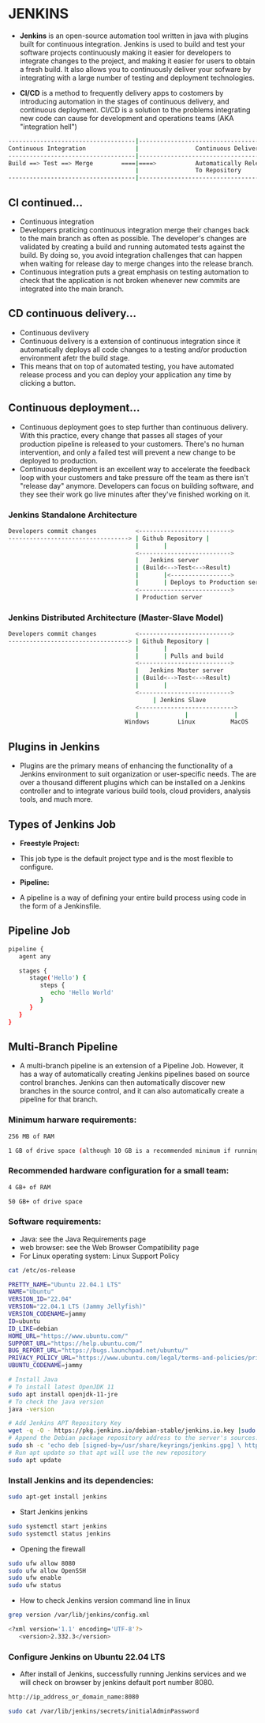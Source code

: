 # JENKINS

- **Jenkins** is an open-source automation tool written in java with plugins built for continuous integration. Jenkins is used to build and test your software projects continuously making it easier for developers to integrate changes to the project, and making it easier for users to obtain a fresh build. It also allows you to continuously deliver your sofware by integrating with a large number of testing and deployment technologies.

- **CI/CD** is a method to frequently delivery apps to costomers by introducing automation in the stages of continuous delivery, and continuous deployment. CI/CD is a solution to the problems integrating new code can cause for development and operations teams (AKA "integration hell")

```bash
------------------------------------|-----------------------------------------------|-------------------------------
Continuous Integration              |                Continuous Delivery            |        Continuous Deployement
------------------------------------|-----------------------------------------------|------------------------------
Build ==> Test ==> Merge        ====|====>           Automatically Release     =====|==>      Automatically Deploy
                                    |                To Repository                  |          To Production
------------------------------------|-----------------------------------------------|--------------------------------
```

## CI continued...

- Continuous integration
- Developers praticing continuous integration merge their changes back to the main branch as often as possible. The developer's changes are validated by creating a build and running automated tests against the build. By doing so, you avoid integration challenges that can happen when waiting for release day to merge changes into the release branch.
- Continuous integration puts a great emphasis on testing automation to check that the application is not broken whenever new commits are integrated into the main branch.

## CD continuous delivery...

- Continuous devlivery
- Continuous delivery is a extension of continuous integration since it automatically deploys all code changes to a testing and/or production environment afetr the build stage.
- This means that on top of automated testing, you have automated release process and you can deploy your application any time by clicking a button.

## Continuous deployment...

- Continuous deployment goes to step further than continuous delivery. With this practice, every change that passes all stages of your production pipeline is released to your customers. There's no human intervention, and only a failed test will prevent a new change to be deployed to production.
- Continuous deployment is an excellent way to accelerate the feedback loop with your customers and take pressure off the team as there isn't "release day" anymore. Developers can focus on building software, and they see their work go live minutes after they've finished working on it.

### Jenkins Standalone Architecture

```bash
Developers commit changes           <-------------------------->
----------------------------------> | Github Repository |
                                    |       |
                                    <-------------------------->
                                    |   Jenkins server
                                    | (Build<-->Test<-->Result)
                                    |       |<----------------->
                                    |       | Deploys to Production server
                                    <-------------------------->
                                    | Production server

```

### Jenkins Distributed Architecture (Master-Slave Model)

```bash
Developers commit changes           <-------------------------->
----------------------------------> | Github Repository |
                                    |       |
                                    |       | Pulls and build
                                    <-------------------------->
                                    |   Jenkins Master server
                                    | (Build<-->Test<-->Result)
                                    |       |
                                    <-------------------------->
                                         | Jenkins Slave
                                    <--------------------------->
                                    |             |             |
                                 Windows        Linux          MacOS
```

## Plugins in Jenkins

- Plugins are the primary means of enhancing the functionality of a Jenkins environment to suit organization or user-specific needs. The are over a thousand different plugins which can be installed on a Jenkins controller and to integrate various build tools, cloud providers, analysis tools, and much more.

## Types of Jenkins Job

- **Freestyle Project:**
- This job type is the default project type and is the most flexible to configure.

- **Pipeline:**
- A pipeline is a way of defining your entire build process using code in the form of a Jenkinsfile.

## Pipeline Job

```bash
pipeline {
   agent any

   stages {
      stage('Hello') {
         steps {
            echo 'Hello World'
         }
      }
   }
}
```

## Multi-Branch Pipeline

- A multi-branch pipeline is an extension of a Pipeline Job. However, it has a way of automatically creating Jenkins pipelines based on source control branches. Jenkins can then automatically discover new branches in the source control, and it can also automatically create a pipeline for that branch.

### Minimum harware requirements:

```bash
256 MB of RAM

1 GB of drive space (although 10 GB is a recommended minimum if running Jenkins as a Docker Container)
```

### Recommended hardware configuration for a small team:

```bash
4 GB+ of RAM

50 GB+ of drive space
```

### Software requirements:

- Java: see the Java Requirements page
- web browser: see the Web Browser Compatibility page
- For Linux operating system: Linux Support Policy

```bash
cat /etc/os-release
```

```bash
PRETTY_NAME="Ubuntu 22.04.1 LTS"
NAME="Ubuntu"
VERSION_ID="22.04"
VERSION="22.04.1 LTS (Jammy Jellyfish)"
VERSION_CODENAME=jammy
ID=ubuntu
ID_LIKE=debian
HOME_URL="https://www.ubuntu.com/"
SUPPORT_URL="https://help.ubuntu.com/"
BUG_REPORT_URL="https://bugs.launchpad.net/ubuntu/"
PRIVACY_POLICY_URL="https://www.ubuntu.com/legal/terms-and-policies/privacy-policy"
UBUNTU_CODENAME=jammy
```

```bash
# Install Java
# To install latest OpenJDK 11
sudo apt install openjdk-11-jre
# To check the java version
java -version
```

```bash
# Add Jenkins APT Repository Key
wget -q -O - https://pkg.jenkins.io/debian-stable/jenkins.io.key |sudo gpg --dearmor -o /usr/share/keyrings/jenkins.gpg
# Append the Debian package repository address to the server's sources.list
sudo sh -c 'echo deb [signed-by=/usr/share/keyrings/jenkins.gpg] \ http://pkg.jenkins.io/debian-stable binary/ > /etc/apt/sources.list.d/jenkins.list'
# Run apt update so that apt will use the new repository
sudo apt update
```

### Install Jenkins and its dependencies:

```bash
sudo apt-get install jenkins
```

- Start Jenkins jenkins

```bash
sudo systemctl start jenkins
sudo systemctl status jenkins
```

- Opening the firewall

```bash
sudo ufw allow 8080
sudo ufw allow OpenSSH
sudo ufw enable
sudo ufw status
```

- How to check Jenkins version command line in linux

```bash
grep version /var/lib/jenkins/config.xml

<?xml version='1.1' encoding='UTF-8'?>
   <version>2.332.3</version>
```

### Configure Jenkins on Ubuntu 22.04 LTS

- After install of Jenkins, successfully running Jenkins services and we will check on browser by jenkins default port number 8080.

```bash
http://ip_address_or_domain_name:8080
```

```bash
sudo cat /var/lib/jenkins/secrets/initialAdminPassword
```
